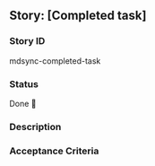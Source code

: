 ## Story: [Completed task]

### Story ID
mdsync-completed-task

### Status
Done 🎉

### Description


### Acceptance Criteria
